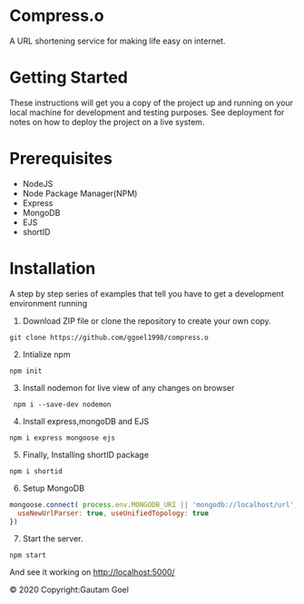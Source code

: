 
# Compress.o
A URL shortening service for making life easy on internet.

# Getting Started
These instructions will get you a copy of the project up and running on your local machine for development and testing purposes. See deployment for notes on how to deploy the project on a live system.

# Prerequisites
- NodeJS
- Node Package Manager(NPM)
- Express
- MongoDB
- EJS
- shortID

# Installation

A step by step series of examples that tell you have to get a development environment running

1. Download ZIP file or clone the repository to create your own copy.
 
 ```
 git clone https://github.com/ggoel1998/compress.o

```
2. Intialize npm 

```
npm init
```

3. Install nodemon for live view of any changes on browser
```
 npm i --save-dev nodemon

```
4. Install express,mongoDB and EJS

```
npm i express mongoose ejs 
```
5. Finally, Installing shortID package
```
npm i shortid
```
6. Setup MongoDB

```javascript
mongoose.connect( process.env.MONGODB_URI || 'mongodb://localhost/url', { 
  useNewUrlParser: true, useUnifiedTopology: true
})
```
7. Start the server.
``` 
npm start
```
And see it working on [http://localhost:5000/](http://localhost:5000/)

© 2020 Copyright:Gautam Goel
